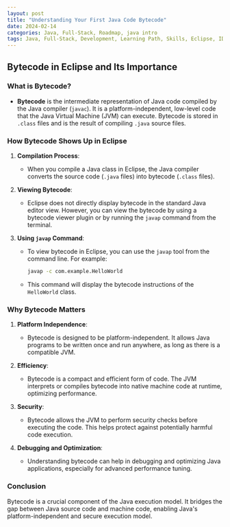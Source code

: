```yaml
---
layout: post
title: "Understanding Your First Java Code Bytecode"
date: 2024-02-14
categories: Java, Full-Stack, Roadmap, java intro
tags: Java, Full-Stack, Development, Learning Path, Skills, Eclipse, IDE, Tutorial, codebasic
---
```

## Bytecode in Eclipse and Its Importance

### What is Bytecode?

- **Bytecode** is the intermediate representation of Java code compiled by the Java compiler (`javac`). It is a platform-independent, low-level code that the Java Virtual Machine (JVM) can execute. Bytecode is stored in `.class` files and is the result of compiling `.java` source files.

### How Bytecode Shows Up in Eclipse

1. **Compilation Process**:
   - When you compile a Java class in Eclipse, the Java compiler converts the source code (`.java` files) into bytecode (`.class` files).
   
2. **Viewing Bytecode**:
   - Eclipse does not directly display bytecode in the standard Java editor view. However, you can view the bytecode by using a bytecode viewer plugin or by running the `javap` command from the terminal.

3. **Using `javap` Command**:
   - To view bytecode in Eclipse, you can use the `javap` tool from the command line. For example:

     ```bash
     javap -c com.example.HelloWorld
     ```

   - This command will display the bytecode instructions of the `HelloWorld` class.

### Why Bytecode Matters

1. **Platform Independence**:
   - Bytecode is designed to be platform-independent. It allows Java programs to be written once and run anywhere, as long as there is a compatible JVM.

2. **Efficiency**:
   - Bytecode is a compact and efficient form of code. The JVM interprets or compiles bytecode into native machine code at runtime, optimizing performance.

3. **Security**:
   - Bytecode allows the JVM to perform security checks before executing the code. This helps protect against potentially harmful code execution.

4. **Debugging and Optimization**:
   - Understanding bytecode can help in debugging and optimizing Java applications, especially for advanced performance tuning.

### Conclusion

Bytecode is a crucial component of the Java execution model. It bridges the gap between Java source code and machine code, enabling Java's platform-independent and secure execution model.
